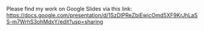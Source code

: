 Please find my work on Google Slides via this link:
https://docs.google.com/presentation/d/1SzDlPReZbiEwicOmd5XF9KrJhLaSS-m7WrhS3ohMdxY/edit?usp=sharing
